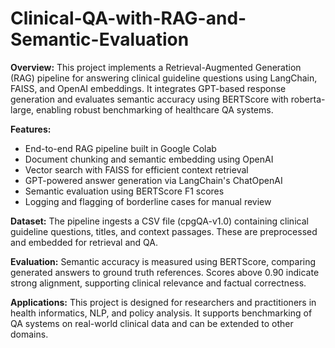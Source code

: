 # Clinical-QA-with-RAG-and-Semantic-Evaluation

**Overview:**
This project implements a Retrieval-Augmented Generation (RAG) pipeline for answering clinical guideline questions using LangChain, FAISS, and OpenAI embeddings. It integrates GPT-based response generation and evaluates semantic accuracy using BERTScore with roberta-large, enabling robust benchmarking of healthcare QA systems.

**Features:**
- End-to-end RAG pipeline built in Google Colab
- Document chunking and semantic embedding using OpenAI
- Vector search with FAISS for efficient context retrieval
- GPT-powered answer generation via LangChain's ChatOpenAI
- Semantic evaluation using BERTScore F1 scores
- Logging and flagging of borderline cases for manual review

**Dataset:**
The pipeline ingests a CSV file (cpgQA-v1.0) containing clinical guideline questions, titles, and context passages. These are preprocessed and embedded for retrieval and QA.

**Evaluation:**
Semantic accuracy is measured using BERTScore, comparing generated answers to ground truth references. Scores above 0.90 indicate strong alignment, supporting clinical relevance and factual correctness.

**Applications:**
This project is designed for researchers and practitioners in health informatics, NLP, and policy analysis. It supports benchmarking of QA systems on real-world clinical data and can be extended to other domains.
